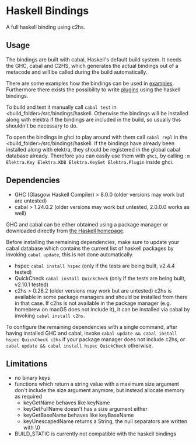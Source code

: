 # Haskell Bindings
A full haskell binding using c2hs.

## Usage
The bindings are built with cabal, Haskell's default build system. It needs the 
GHC, cabal and C2HS, which generates the actual bindings out of a metacode and 
will be called during the build automatically.

There are some examples how the bindings can be used in
[examples](src/bindings/haskell/examples). Furthermore there exists the possibility 
to write [plugins](src/plugins/haskell/) using the haskell bindings.

To build and test it manually call `cabal test` in <build_folder>/src/bindings/haskell.
Otherwise the bindings will be installed along with elektra if the bindings are included 
in the build, so usually this shouldn't be necessary to do.

To open the bindings in ghci to play around with them call
`cabal repl` in the <build_folder>/src/bindings/haskell. 
If the bindings have already been installed along with elektra, they should be 
registered in the global cabal database already. Therefore you can easily use 
them with `ghci`, by calling `:m Elektra.Key Elektra.KDB Elektra.KeySet Elektra.Plugin`
inside ghci.

## Dependencies

- GHC (Glasgow Haskell Compiler) > 8.0.0 (older versions may work but are untested)
- cabal > 1.24.0.2  (older versions may work but untested, 2.0.0.0 works as well)

GHC and cabal can be either obtained using a package manager or downloaded directly
from [the Haskell homepage](https://www.haskell.org/platform/). 

Before installing the remaining dependencies, make sure to update your cabal database
which contains the current list of haskell packages by invoking `cabal update`, this
is not done automatically.

- hspec `cabal install hspec` (only if the tests are being built, v2.4.4 tested)
- QuickCheck `cabal install QuickCheck` (only if the tests are being built, v2.10.1 tested)
- c2hs > 0.28.2 (older versions may work but are untested)
  c2hs is available in some package managers and should be installed from there in that case.
  If c2hs is not available in the package manager (e.g. homebrew on macOS does not include it),
  it can be installed via cabal by invoking `cabal install c2hs`.

To configure the remaining dependencies with a single command, after having installed GHC
and cabal, invoke `cabal update && cabal install hspec QuickCheck c2hs` if your package
manager does not include c2hs, or `cabal update && cabal install hspec QuickCheck` otherwise.

## Limitations

- no binary keys
- functions which return a string value with a maximum size argument don't 
  include the size argument anymore, but instead allocate memory as required
  	- keyGetName behaves like keyName
  	- keyGetFullName doesn't has a size argument either
  	- keyGetBaseName behaves like keyBaseName
  	- keyUnescapedName returns a String, the null separators are written with \0
- BUILD_STATIC is currently not compatible with the haskell bindings
